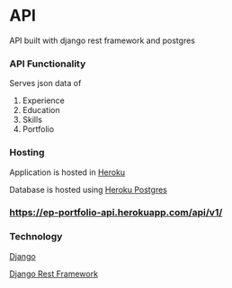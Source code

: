 # API

API built with django rest framework and postgres

### API Functionality
Serves json data of
  1. Experience
  2. Education
  3. Skills
  4. Portfolio

### Hosting

Application is hosted in [Heroku](https://heroku.com/)

Database is hosted using [Heroku Postgres](https://www.heroku.com/postgres)


### https://ep-portfolio-api.herokuapp.com/api/v1/

### Technology

[Django](https://www.djangoproject.com/)

[Django Rest Framework](https://www.django-rest-framework.org/)
